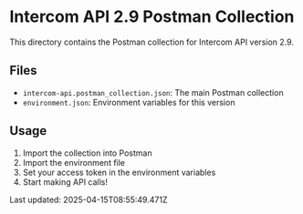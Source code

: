 # Intercom API 2.9 Postman Collection

This directory contains the Postman collection for Intercom API version 2.9.

## Files
- `intercom-api.postman_collection.json`: The main Postman collection
- `environment.json`: Environment variables for this version

## Usage
1. Import the collection into Postman
2. Import the environment file
3. Set your access token in the environment variables
4. Start making API calls!

Last updated: 2025-04-15T08:55:49.471Z
